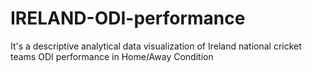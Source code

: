 # IRELAND-ODI-performance
It's a descriptive analytical data visualization of Ireland national cricket teams ODI performance in Home/Away Condition
